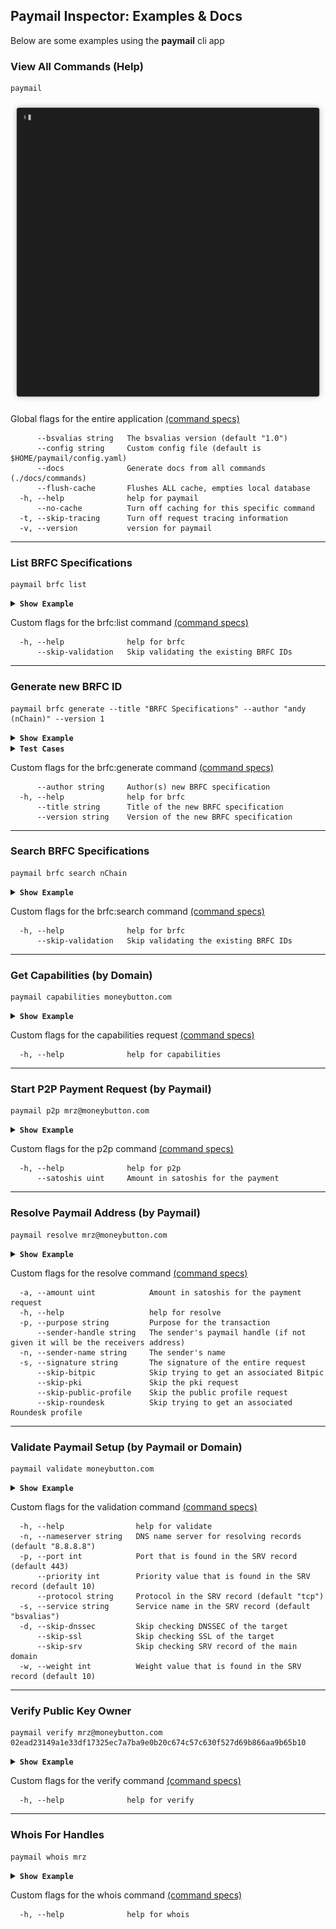 ## Paymail Inspector: Examples & Docs
Below are some examples using the **paymail** cli app

### View All Commands (Help)
```shell script
paymail
```
<img src="../.github/IMAGES/help-command.gif?raw=true&v=7" alt="Help Command">

Global flags for the entire application [(command specs)](commands/paymail.md)
```text
      --bsvalias string   The bsvalias version (default "1.0")
      --config string     Custom config file (default is $HOME/paymail/config.yaml)
      --docs              Generate docs from all commands (./docs/commands)
      --flush-cache       Flushes ALL cache, empties local database
  -h, --help              help for paymail
      --no-cache          Turn off caching for this specific command
  -t, --skip-tracing      Turn off request tracing information
  -v, --version           version for paymail
```

___


### List BRFC Specifications
```shell script
paymail brfc list
```
<details>
<summary><strong><code>Show Example</code></strong></summary>

<img src="../.github/IMAGES/brfc-list-command.gif?raw=true&v=7" alt="BRFC List Command">
</details>

Custom flags for the brfc:list command [(command specs)](commands/paymail_brfc.md)
```text
  -h, --help              help for brfc
      --skip-validation   Skip validating the existing BRFC IDs
```

___

### Generate new BRFC ID
```shell script
paymail brfc generate --title "BRFC Specifications" --author "andy (nChain)" --version 1
```
<details>
<summary><strong><code>Show Example</code></strong></summary>

<img src="../.github/IMAGES/brfc-generate-command.gif?raw=true&v=7" alt="BRFC Generate Command">
</details>

<details>
<summary><strong><code>Test Cases</code></strong></summary>

Expected ID: `57dd1f54fc67`
```shell script
paymail brfc generate --title "BRFC Specifications" --author "andy (nChain)" --version 1
```

Expected ID: `74524c4d6274`
```shell script
paymail brfc generate --title "bsvalias Payment Addressing (PayTo Protocol Prefix)" --author "andy (nChain)" --version 1
```

Expected ID: `0036f9b8860f`
```shell script
paymail brfc generate --title "bsvalias Integration with Simplified Payment Protocol" --author "andy (nChain)" --version 1
```

</details>

Custom flags for the brfc:generate command [(command specs)](commands/paymail_brfc.md)
```text
      --author string     Author(s) new BRFC specification
  -h, --help              help for brfc
      --title string      Title of the new BRFC specification
      --version string    Version of the new BRFC specification
```

___

### Search BRFC Specifications
```shell script
paymail brfc search nChain
```
<details>
<summary><strong><code>Show Example</code></strong></summary>

<img src="../.github/IMAGES/brfc-search-command.gif?raw=true&v=7" alt="BRFC Search Command">
</details>


Custom flags for the brfc:search command [(command specs)](commands/paymail_brfc.md)
```text
  -h, --help              help for brfc
      --skip-validation   Skip validating the existing BRFC IDs
```

___

### Get Capabilities (by Domain)
```shell script
paymail capabilities moneybutton.com
```
<details>
<summary><strong><code>Show Example</code></strong></summary>

<img src="../.github/IMAGES/capabilities-command.gif?raw=true&v=7" alt="Capabilities Command">
</details>

Custom flags for the capabilities request [(command specs)](commands/paymail_capabilities.md)
```text
  -h, --help              help for capabilities
```

___

### Start P2P Payment Request (by Paymail)
```shell script
paymail p2p mrz@moneybutton.com
```
<details>
<summary><strong><code>Show Example</code></strong></summary>

<img src="../.github/IMAGES/p2p-command.gif?raw=true&v=7" alt="P2P Command">
</details>

Custom flags for the p2p command [(command specs)](commands/paymail_p2p.md)
```text
  -h, --help              help for p2p
      --satoshis uint     Amount in satoshis for the payment
```

___

### Resolve Paymail Address (by Paymail)
```shell script
paymail resolve mrz@moneybutton.com
```
<details>
<summary><strong><code>Show Example</code></strong></summary>

<img src="../.github/IMAGES/resolve-command.gif?raw=true&v=7" alt="Resolve Command">
</details>

Custom flags for the resolve command [(command specs)](commands/paymail_resolve.md)
```text
  -a, --amount uint            Amount in satoshis for the payment request
  -h, --help                   help for resolve
  -p, --purpose string         Purpose for the transaction
      --sender-handle string   The sender's paymail handle (if not given it will be the receivers address)
  -n, --sender-name string     The sender's name
  -s, --signature string       The signature of the entire request
      --skip-bitpic            Skip trying to get an associated Bitpic
      --skip-pki               Skip the pki request
      --skip-public-profile    Skip the public profile request
      --skip-roundesk          Skip trying to get an associated Roundesk profile
```

___

### Validate Paymail Setup (by Paymail or Domain)
```shell script
paymail validate moneybutton.com
```
<details>
<summary><strong><code>Show Example</code></strong></summary>

<img src="../.github/IMAGES/validate-command.gif?raw=true&v=7" alt="Validate Command">
</details>

Custom flags for the validation command [(command specs)](commands/paymail_validate.md)
```text
  -h, --help                help for validate
  -n, --nameserver string   DNS name server for resolving records (default "8.8.8.8")
  -p, --port int            Port that is found in the SRV record (default 443)
      --priority int        Priority value that is found in the SRV record (default 10)
      --protocol string     Protocol in the SRV record (default "tcp")
  -s, --service string      Service name in the SRV record (default "bsvalias")
  -d, --skip-dnssec         Skip checking DNSSEC of the target
      --skip-ssl            Skip checking SSL of the target
      --skip-srv            Skip checking SRV record of the main domain
  -w, --weight int          Weight value that is found in the SRV record (default 10)
```

___

### Verify Public Key Owner
```shell script
paymail verify mrz@moneybutton.com 02ead23149a1e33df17325ec7a7ba9e0b20c674c57c630f527d69b866aa9b65b10
```
<details>
<summary><strong><code>Show Example</code></strong></summary>

<img src="../.github/IMAGES/verify-command.gif?raw=true&v=7" alt="Verify Command">
</details>

Custom flags for the verify command [(command specs)](commands/paymail_verify.md)
```text
  -h, --help              help for verify
```

___

### Whois For Handles
```shell script
paymail whois mrz
```
<details>
<summary><strong><code>Show Example</code></strong></summary>

<img src="../.github/IMAGES/whois-command.gif?raw=true&v=7" alt="Whois Command">
</details>

Custom flags for the whois command [(command specs)](commands/paymail_whois.md)
```text
  -h, --help              help for whois
```